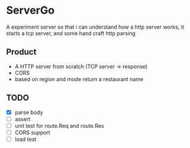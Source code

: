 # ServerGo
A experiment server so that i can understand how a http server works, it starts a tcp server, and some hand craft http parsing

## Product
- A HTTP server from scratch (TCP server -> response)
- CORS
- based on region and mode return a restaurant name

## TODO
- [x] parse body
- [ ] assert
- [ ] unit test for route.Req and route.Res 
- [ ] CORS support
- [ ] load test
